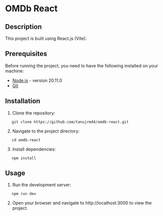 # OMDb React

## Description

This project is built using React.js (Vite).

## Prerequisites

Before running the project, you need to have the following installed on your machine:

- [Node.js](https://nodejs.org/) - version 20.11.0
- [Git](https://git-scm.com/)

## Installation

1. Clone the repository:

```
   git clone https://github.com/tanujrm44/omdb-react.git
```

2. Navigate to the project directory:

```
   cd omdb-react
```

3. Install dependencies:

```
   npm install
```

## Usage

1. Run the development server:

```
   npm run dev
```

2. Open your browser and navigate to http://localhost:3000 to view the project.
